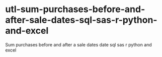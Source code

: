 # utl-sum-purchases-before-and-after-sale-dates-sql-sas-r-python-and-excel
Sum purchases before and after a sale dates date sql sas r python and excel

